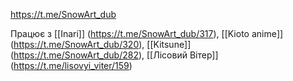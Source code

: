 https://t.me/SnowArt_dub

Працює з [[Inari]] (https://t.me/SnowArt_dub/317), [[Kioto anime]] (https://t.me/SnowArt_dub/320), [[Kitsune]] (https://t.me/SnowArt_dub/282), [[Лісовий Вітер]] (https://t.me/lisovyi_viter/159)